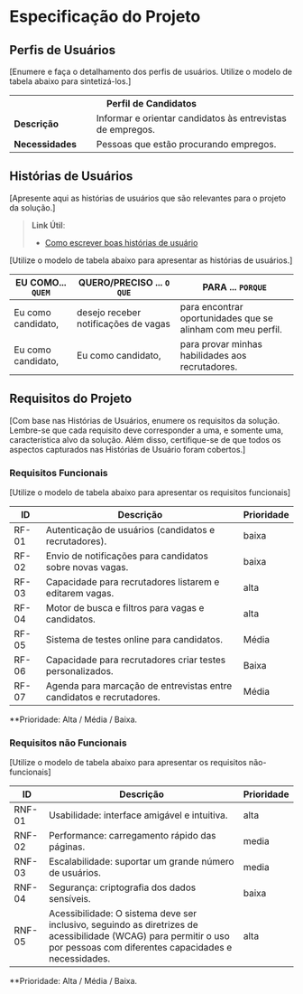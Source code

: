 # Especificação do Projeto

## Perfis de Usuários

[Enumere e faça o detalhamento dos perfis de usuários. Utilize o modelo de tabela abaixo para sintetizá-los.]

<table>
<tbody>
<tr align=center>
<th colspan="2">Perfil de Candidatos </th>
</tr>
<tr>
<td width="150px"><b>Descrição</b></td>
<td width="600px">Informar e orientar candidatos às entrevistas de empregos.</td>
</tr>
<tr>
<td><b>Necessidades</b></td>
<td>Pessoas que estão procurando empregos.</td>
</tr>
</tbody>
</table>


## Histórias de Usuários

[Apresente aqui as histórias de usuários que são relevantes para o projeto da solução.]

> **Link Útil**:
> - [Como escrever boas histórias de usuário](https://medium.com/vertice/como-escrever-boas-users-stories-hist%C3%B3rias-de-usu%C3%A1rios-b29c75043fac)

[Utilize o modelo de tabela abaixo para apresentar as histórias de usuários.]

|EU COMO... `QUEM`   | QUERO/PRECISO ... `O QUE`            |PARA ... `PORQUE`                 |
|--------------------|--------------------------------------|----------------------------------|
| Eu como candidato, | desejo receber notificações de vagas | para encontrar oportunidades que se alinham com meu perfil. |
| Eu como candidato, | Eu como candidato,                   | para provar minhas habilidades aos recrutadores.            |

## Requisitos do Projeto

[Com base nas Histórias de Usuários, enumere os requisitos da solução. Lembre-se que cada requisito deve corresponder a uma, e somente uma, característica alvo da solução. Além disso, certifique-se de que todos os aspectos capturados nas Histórias de Usuário foram cobertos.]

### Requisitos Funcionais

[Utilize o modelo de tabela abaixo para apresentar os requisitos funcionais]

|ID    | Descrição                | Prioridade |
|-------|---------------------------------|----|
| RF-01 |  Autenticação de usuários (candidatos e recrutadores).|baixa  | 
| RF-02 |  Envio de notificações para candidatos sobre novas vagas. | baixa  |
| RF-03 | Capacidade para recrutadores listarem e editarem vagas. | alta |
| RF-04 | Motor de busca e filtros para vagas e candidatos. | alta |
| RF-05 | Sistema de testes online para candidatos.  | Média |
| RF-06 | Capacidade para recrutadores criar testes personalizados. | Baixa |
| RF-07 | Agenda para marcação de entrevistas entre candidatos e recrutadores.  | Média |


**Prioridade: Alta / Média / Baixa. 

### Requisitos não Funcionais

[Utilize o modelo de tabela abaixo para apresentar os requisitos não-funcionais]

|ID      | Descrição               |Prioridade |
|--------|-------------------------|----|
| RNF-01 |  Usabilidade: interface amigável e intuitiva. | alta   | 
| RNF-02 | Performance: carregamento rápido das páginas.  | media   | 
| RNF-03 |  Escalabilidade: suportar um grande número de usuários.  | media   | 
| RNF-04 | Segurança: criptografia dos dados sensíveis.     | baixa  | 
| RNF-05  |  Acessibilidade: O sistema deve ser inclusivo, seguindo as diretrizes de acessibilidade (WCAG) para permitir o uso por pessoas com diferentes capacidades e necessidades.  | alta | 

**Prioridade: Alta / Média / Baixa. 

